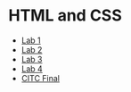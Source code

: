 <h1>HTML and CSS</h1>

<ul>
<li><a href="Lab 1/index.html" target="_blank">Lab 1</a></li>
<li><a href="Lab 2/index.html" target="_blank">Lab 2</a></li>
<li><a href="Lab 3/index.html" target="_blank">Lab 3</a></li>
<li><a href="Lab 4/index.html" target="_blank">Lab 4</a></li>
<li><a href="CITC Final/index.html" target="_blank">CITC Final</a></li>
</ul>
